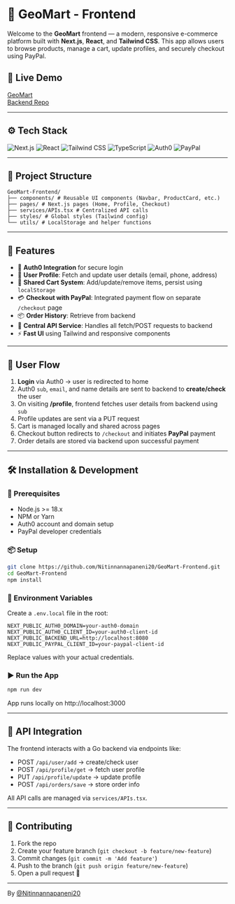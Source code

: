 # 🛒 GeoMart - Frontend

Welcome to the **GeoMart** frontend — a modern, responsive e-commerce platform built with **Next.js**, **React**, and **Tailwind CSS**. This app allows users to browse products, manage a cart, update profiles, and securely checkout using PayPal.

## 🔗 Live Demo
[GeoMart](https://geomart.co.uk)  
[Backend Repo](https://github.com/Nitinnannapaneni20/GeoMart-Backend)

---

## ⚙️ Tech Stack

![Next.js](https://img.shields.io/badge/Next.js-000?style=for-the-badge&logo=next.js)
![React](https://img.shields.io/badge/React-20232A?style=for-the-badge&logo=react)
![Tailwind CSS](https://img.shields.io/badge/TailwindCSS-38B2AC?style=for-the-badge&logo=tailwind-css)
![TypeScript](https://img.shields.io/badge/TypeScript-007ACC?style=for-the-badge&logo=typescript)
![Auth0](https://img.shields.io/badge/Auth0-EB5424?style=for-the-badge&logo=auth0)
![PayPal](https://img.shields.io/badge/PayPal-00457C?style=for-the-badge&logo=paypal)

---

## 📁 Project Structure

```
GeoMart-Frontend/
├── components/ # Reusable UI components (Navbar, ProductCard, etc.)
├── pages/ # Next.js pages (Home, Profile, Checkout)
├── services/APIs.tsx # Centralized API calls
├── styles/ # Global styles (Tailwind config)
└── utils/ # LocalStorage and helper functions
```

---

## 🚀 Features

- 🔐 **Auth0 Integration** for secure login
- 🧾 **User Profile**: Fetch and update user details (email, phone, address)
- 🛒 **Shared Cart System**: Add/update/remove items, persist using `localStorage`
- 💳 **Checkout with PayPal**: Integrated payment flow on separate `/checkout` page
- 📦 **Order History**: Retrieve from backend
- 📡 **Central API Service**: Handles all fetch/POST requests to backend
- ⚡ **Fast UI** using Tailwind and responsive components

---

## 🧠 User Flow

1. **Login** via Auth0 → user is redirected to home
2. Auth0 `sub`, `email`, and name details are sent to backend to **create/check** the user
3. On visiting **/profile**, frontend fetches user details from backend using `sub`
4. Profile updates are sent via a PUT request
5. Cart is managed locally and shared across pages
6. Checkout button redirects to `/checkout` and initiates **PayPal** payment
7. Order details are stored via backend upon successful payment

---

## 🛠️ Installation & Development

### 🔧 Prerequisites

- Node.js >= 18.x
- NPM or Yarn
- Auth0 account and domain setup
- PayPal developer credentials

### 📦 Setup

```bash
git clone https://github.com/Nitinnannapaneni20/GeoMart-Frontend.git
cd GeoMart-Frontend
npm install
```

### 🔐 Environment Variables

Create a `.env.local` file in the root:

```env
NEXT_PUBLIC_AUTH0_DOMAIN=your-auth0-domain
NEXT_PUBLIC_AUTH0_CLIENT_ID=your-auth0-client-id
NEXT_PUBLIC_BACKEND_URL=http://localhost:8080
NEXT_PUBLIC_PAYPAL_CLIENT_ID=your-paypal-client-id
```

Replace values with your actual credentials.

### ▶️ Run the App

```bash
npm run dev
```

App runs locally on http://localhost:3000

---

## 🔄 API Integration

The frontend interacts with a Go backend via endpoints like:

- POST `/api/user/add` → create/check user
- POST `/api/profile/get` → fetch user profile
- PUT `/api/profile/update` → update profile
- POST `/api/orders/save` → store order info

All API calls are managed via `services/APIs.tsx`.

---

## 🤝 Contributing

1. Fork the repo
2. Create your feature branch (`git checkout -b feature/new-feature`)
3. Commit changes (`git commit -m 'Add feature'`)
4. Push to the branch (`git push origin feature/new-feature`)
5. Open a pull request 🚀

---

By [@Nitinnannapaneni20](https://github.com/Nitinnannapaneni20)
